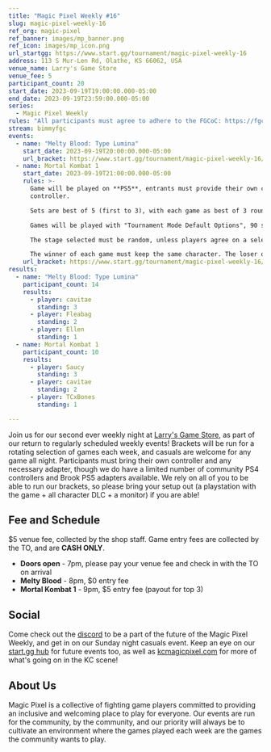 ```yaml
---
title: "Magic Pixel Weekly #16"
slug: magic-pixel-weekly-16
ref_org: magic-pixel
ref_banner: images/mp_banner.png
ref_icon: images/mp_icon.png
url_startgg: https://www.start.gg/tournament/magic-pixel-weekly-16
address: 113 S Mur-Len Rd, Olathe, KS 66062, USA
venue_name: Larry's Game Store
venue_fee: 5
participant_count: 20
start_date: 2023-09-19T19:00:00.000-05:00
end_date: 2023-09-19T23:59:00.000-05:00
series:
  - Magic Pixel Weekly
rules: "All participants must agree to adhere to the FGCoC: https://fgcoc.com/"
stream: bimmyfgc
events:
  - name: "Melty Blood: Type Lumina"
    start_date: 2023-09-19T20:00:00.000-05:00
    url_bracket: https://www.start.gg/tournament/magic-pixel-weekly-16/events/melty-blood-type-lumina/brackets/1465635/2217337
  - name: Mortal Kombat 1
    start_date: 2023-09-19T21:00:00.000-05:00
    rules: >-
      Game will be played on **PS5**, entrants must provide their own compatible
      controller.  

      Sets are best of 5 (first to 3), with each game as best of 3 rounds (first to 2).  

      Games will be played with "Tournament Mode Default Options", 90 second timer, interactables on. Default Tournament Mode Variations and Tournament Mode Kustom Variations only.  

      The stage selected must be random, unless players agree on a selected stage.  

      The winner of each game must keep the same character. The loser of that game may switch character.
    url_bracket: https://www.start.gg/tournament/magic-pixel-weekly-16/events/mortal-kombat/brackets/1465636/2217338
results:
  - name: "Melty Blood: Type Lumina"
    participant_count: 14
    results:
      - player: cavitae
        standing: 3
      - player: Fleabag
        standing: 2
      - player: Ellen
        standing: 1
  - name: Mortal Kombat 1
    participant_count: 10
    results:
      - player: Saucy
        standing: 3
      - player: cavitae
        standing: 2
      - player: TCxBones
        standing: 1

---
```


Join us for our second ever weekly night at [Larry's Game Store](https://www.larrysgamestore.com/), as part of our return to regularly scheduled weekly events! Brackets will be run for a rotating selection of games each week, and casuals are welcome for any game all night. Participants must bring their own controller and any necessary adapter, though we do have a limited number of community PS4 controllers and Brook PS5 adapters available. We rely on all of you to be able to run our brackets, so please bring your setup out (a playstation with the game + all character DLC + a monitor) if you are able! 

## Fee and Schedule
$5 venue fee, collected by the shop staff. Game entry fees are collected by the TO, and are **CASH ONLY**.

- **Doors open** - 7pm, please pay your venue fee and check in with the TO on arrival
- **Melty Blood** - 8pm, $0 entry fee <!--(payout for top 3)-->
- **Mortal Kombat 1** - 9pm, $5 entry fee (payout for top 3)

## Social
Come check out the [discord](https://discord.gg/jkmn6CVrrQ) to be a part of the future of the Magic Pixel Weekly, and get in on our Sunday night casuals event. Keep an eye on our [start.gg hub](https://www.start.gg/hub/magic-pixel) for future events too, as well as [kcmagicpixel.com](https://kcmagicpixel.com) for more of what's going on in the KC scene!

## About Us

Magic Pixel is a collective of fighting game players committed to providing an inclusive and welcoming place to play for everyone. Our events are run for the community, by the community, and our priority will always be to cultivate an environment where the games played each week are the games the community wants to play.
  